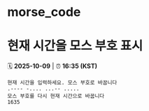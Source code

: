 # morse_code
# 현재 시간을 모스 부호 표시
<!-- MORSE_TIME_START -->
🗓️ **2025-10-09** | ⏰ **16:35 (KST)**

```
현재 시간을 입력하세요. 모스 부호로 바꿉니다
.---- -.... ...-- .....
모스 부호를 다시 현재 시간으로 바꿉니다
1635
```
<!-- MORSE_TIME_END -->
